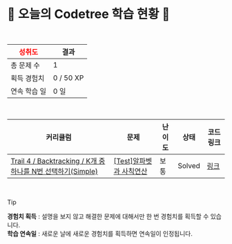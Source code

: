 # 🌲 오늘의 Codetree 학습 현황 🌲

<br />

| <span style="color:red;display:block;text-align:center;"> **성취도**</span> | 결과 |
|---|---|
| 총 문제 수 | 1 |
| 획득 경험치 | 0 / 50 XP |
| 연속 학습 일 | 0 일 |

<br />

|커리큘럼|문제|난이도|상태|코드 링크|
|---|---|---|---|---|
|[Trail 4 / Backtracking / K개 중 하나를 N번 선택하기(Simple)](https://www.codetree.ai/trail-info/intermediate-low/)|[[Test]알파벳과 사칙연산](https://www.codetree.ai/trails/complete/curated-cards/test-calculations-with-alphabet/)|보통|Solved|[링크](https://github.com/snowjamai/code_tree/blob/main/250818/%EC%95%8C%ED%8C%8C%EB%B2%B3%EA%B3%BC%20%EC%82%AC%EC%B9%99%EC%97%B0%EC%82%B0/calculations-with-alphabet.py)|


<br />

> [!TIP]
> **경험치 획득** : 설명을 보지 않고 해결한 문제에 대해서만 한 번 경험치를 획득할 수 있습니다.  
> **학습 연속일** : 새로운 날에 새로운 경험치를 획득하면 연속일이 인정됩니다.

